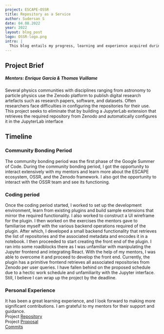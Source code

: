 ```yaml
---
project: ESCAPE-OSSR
title: Repository as a Service
author: Sudersan S
date: 04.08.2022
year: 2022
layout: blog_post
logo: OSSR-logo.png
intro: |
  This blog entails my progress, learning and experience acquired during the GSoC period.
---
```


## Project Brief

##### Mentors: Enrique Garcia & Thomas Vuillame

Several physics communities with disciplines ranging from astronomy to particle
physics use the Zenodo platform to publish digital research artefacts such as
research papers, software, and datasets. Often researchers face difficulties in
configuring the repositories for their use. This project seeks to eliminate that
by building a JupyterLab extension that retrieves the required repository from
Zenodo and automatically configures it in the JupyterLab interface

## Timeline

### Community Bonding Period

The community bonding period was the first phase of the Google Summer of Code.
During the community bonding period, I got the opportunity to interact
extensively with my mentors and learn more about the ESCAPE ecosystem, OSSR, and
the Zenodo framework. I also got the opportunity to interact with the OSSR team
and see its functioning.

### Coding period

Once the coding period started, I worked to set up the development environment,
learn from existing plugins and build sample extensions that mirror the required
functionality. I also worked to construct a UI wireframe for the plugin. I then
worked on the exercises the mentors gave to familiarise myself with the various
backend operations required of the plugin. After which, I developed a small
backend functionality that retrieves the list of repositories and the associated
metadata and encodes it in a notebook. I then proceeded to start creating the
front end of the plugin. I ran into some roadblocks there as I was unfamiliar
with manipulating the Jupyter frontend and integrating React. With the help of
my mentors, I was able to overcome it and proceed to develop the front end.
Currently, the plugin has a primitive frontend retrieves all associated
repositories from Zenodo per user queries. I have fallen behind on the proposed
schedule due to a hectic work schedule and unfamiliarity with the Jupyter
interface. Still, I believe I can wrap up the project by the deadline.

### Personal Experience

It has been a great learning experience, and I look forward to making more
significant contributions. I am grateful to my mentors for their support and
guidance. <br /> Project
[Repository](https://gitlab.in2p3.fr/escape2020/wp3/ossr-jupyterlab-extension)
<br /> Project
[Proposal](https://hepsoftwarefoundation.org/gsoc/2022/proposal_ESCAPE-repository-as-a-service.html)
<br />
[Commits](https://gitlab.in2p3.fr/escape2020/wp3/ossr-jupyterlab-extension/-/commits/master)
